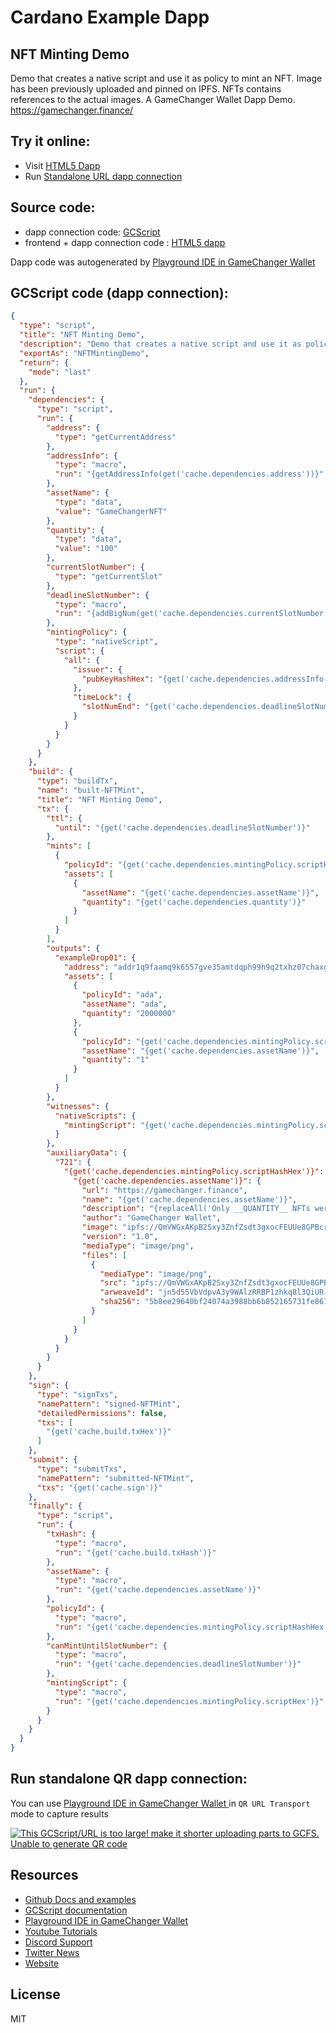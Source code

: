
# Cardano Example Dapp

## **NFT Minting Demo**

Demo that creates a native script and use it as policy to mint an NFT. Image has been previously uploaded and pinned on IPFS. NFTs contains references to the actual images. A GameChanger Wallet Dapp Demo. https://gamechanger.finance/


## Try it online: 

-  Visit [HTML5 Dapp](https://gamechangerfinance.github.io/gamechanger.wallet/examples/NFT%20Minting%20Demo.html)
-  Run [Standalone URL dapp connection](https://beta-wallet.gamechanger.finance/api/2/run/1-H4sIAAAAAAAAA61WWVPjOBD-K6q8BKqYkPuYtzAMRzHLcgSoZYuiZKtta5BlR5ITG4r_vi3ZFM5AMjPs-CWRuvWp--tLTw1TpND43NC-4qlp7DQMN8JunB7MyF9cGi5Dsg9xgiIGpRZPJCrYTWIiaoivgBrQhBJJDV8AKdUIlYxkGgjHv5qkieB-QUxCYoRFIcErWuQ4piGQCBU8AElSBQueZFoUJEtFQhkwh5NyKfFvIsnx2cFly57VxE-koVxqoiAABdJHI4w1Cgj1TUYF4RZdt8iUHNIYvkRUhqDIDRUCDNmnaep8a5HImFR_3t0NUcsvtVoBlxQhd9FzyNNEmakuealoqVhRYDKFhDw14oRZ5gTVpvGMgsztMkhBMjSOg7brHwmv1ChjCnRdIwTzJVPolplWMgSt1I5lkNRUY-qr5AWr8YQnp696W7jcavrUj6BVN6ZVYTW3t58dtNZgTpGAGjCjhiLugorMLmskIg_20DyjSIYp1p_ptNtW0S9duRSJOc1iD9S7nlqx1WZAmeAS3lX_wVt0Y4-HqLXW0Td3N7d3muNhv91ulq7HZUTPXIrWbirz-fIlVFXMbLSEsD9c66w0Lc28EyiOqI6OIK9isIl0G5hWSosY7aoOVrYYHsO3xH-wqLq0-KtkmyDfkuWg3LfT8DIuWM0nt57l6I50sXYb5lOV15s7gMkdkHHOZygSH7CrpBsz_V-kzTF-vNG9leC0yhhURFu8KnFLvFoObwjBi1J5_DWF1x950XEO3D3f7TSSzKSZcfUKOY1TAfsqSdudlVp2_zrzSUBpPJ88DAeDUbiA3oDGhs3TaDKJJvOuyaPH9gi7Th4Os-UyZMPvw0U78Nt9OYAo7E66Rb7Q-LMArebzOJ8HMh0V2VKOirn_mM2XapWEGqmU0cZKZVc7NZ-7bfdhXP5kOD4eg44lGJNkyY1EEsumWS9Et1FZUZXm75pbmmpvoVnOBaeq2LddC4FHXRfCj7q_6eiKz7aAlC2fDaPntUZ_lcfVEf2kIBXUh6kQW82_Jc7U-_vzq-np7Hj2z_19OUOXODjdRAbW3GnW5c2dn1dDGfDMRIlaHQ_VjEWpG8Eo5Glg3TyPr28O8-lJute9zIverQxuNTO9ME_8g69XVzA-PNvzFf02u708P5nZOQJKl-50Wm1cx8A4nZW9zGHvpjLE_YALKPN_nYZW_v-wg6ol0AW44vguB2wwuPauWbqY9orJzVQ8XlzsnXUeo4f5WPTO-dXFp8X1kffJWqwj2h0M8djAGwN0Jzh4vKDbb4_6tDcZjz1v6I0H3c5wMOp1AhgPO93RpAfBgI76_V4v6AzHE-j6Xt9zlVF2dc1DWX9N4HKW6yphzqgxYN8kbh9YrbkzwBeTAHYGKsbphcQiZwEVGmx3t_yt5JobFi2TV9l9Z2_OvJib-t1u493bncSsGOAuWbnD2lgNBpv3QhQbnkloChbbxqfPG9tfZ-t7T5z1AOsLDaFeW-XvIv2kg9i3EpWWrSs7YH_lBfShAVzrnn_Eg5eeit9_SQde7lYMAAA)

## Source code:

- dapp connection code: [GCScript](NFT%20Minting%20Demo.gcscript)
- frontend + dapp connection code : [HTML5 dapp](NFT%20Minting%20Demo.html)

Dapp code was autogenerated by [Playground IDE in GameChanger Wallet ](https://beta-wallet.gamechanger.finance/playground)

## GCScript code (dapp connection):
```json
{
  "type": "script",
  "title": "NFT Minting Demo",
  "description": "Demo that creates a native script and use it as policy to mint an NFT. Image has been previously uploaded and pinned on IPFS. NFTs contains references to the actual images. A GameChanger Wallet Dapp Demo. https://gamechanger.finance/",
  "exportAs": "NFTMintingDemo",
  "return": {
    "mode": "last"
  },
  "run": {
    "dependencies": {
      "type": "script",
      "run": {
        "address": {
          "type": "getCurrentAddress"
        },
        "addressInfo": {
          "type": "macro",
          "run": "{getAddressInfo(get('cache.dependencies.address'))}"
        },
        "assetName": {
          "type": "data",
          "value": "GameChangerNFT"
        },
        "quantity": {
          "type": "data",
          "value": "100"
        },
        "currentSlotNumber": {
          "type": "getCurrentSlot"
        },
        "deadlineSlotNumber": {
          "type": "macro",
          "run": "{addBigNum(get('cache.dependencies.currentSlotNumber'),'86400')}"
        },
        "mintingPolicy": {
          "type": "nativeScript",
          "script": {
            "all": {
              "issuer": {
                "pubKeyHashHex": "{get('cache.dependencies.addressInfo.paymentKeyHash')}"
              },
              "timeLock": {
                "slotNumEnd": "{get('cache.dependencies.deadlineSlotNumber')}"
              }
            }
          }
        }
      }
    },
    "build": {
      "type": "buildTx",
      "name": "built-NFTMint",
      "title": "NFT Minting Demo",
      "tx": {
        "ttl": {
          "until": "{get('cache.dependencies.deadlineSlotNumber')}"
        },
        "mints": [
          {
            "policyId": "{get('cache.dependencies.mintingPolicy.scriptHashHex')}",
            "assets": [
              {
                "assetName": "{get('cache.dependencies.assetName')}",
                "quantity": "{get('cache.dependencies.quantity')}"
              }
            ]
          }
        ],
        "outputs": {
          "exampleDrop01": {
            "address": "addr1q9faamq9k6557gve35amtdqph99h9q2txhz07chaxg6uwwgd6j6v0fc04n5ehg292yxvs292vesrqqmxqfnp7yuwn7yqczuqwr",
            "assets": [
              {
                "policyId": "ada",
                "assetName": "ada",
                "quantity": "2000000"
              },
              {
                "policyId": "{get('cache.dependencies.mintingPolicy.scriptHashHex')}",
                "assetName": "{get('cache.dependencies.assetName')}",
                "quantity": "1"
              }
            ]
          }
        },
        "witnesses": {
          "nativeScripts": {
            "mintingScript": "{get('cache.dependencies.mintingPolicy.scriptHex')}"
          }
        },
        "auxiliaryData": {
          "721": {
            "{get('cache.dependencies.mintingPolicy.scriptHashHex')}": {
              "{get('cache.dependencies.assetName')}": {
                "url": "https://gamechanger.finance",
                "name": "{get('cache.dependencies.assetName')}",
                "description": "{replaceAll('Only __QUANTITY__ NFTs were minted','__QUANTITY__',get('cache.dependencies.quantity'))}",
                "author": "GameChanger Wallet",
                "image": "ipfs://QmVWGxAKpB2Sxy3ZnfZsdt3gxocFEUUe8GPBcraLTZSQKT",
                "version": "1.0",
                "mediaType": "image/png",
                "files": [
                  {
                    "mediaType": "image/png",
                    "src": "ipfs://QmVWGxAKpB2Sxy3ZnfZsdt3gxocFEUUe8GPBcraLTZSQKT",
                    "arweaveId": "jn5d55VbVdpvA3y9WAlzRRBP1zhkq8l3QiUR-vVHb-0",
                    "sha256": "5b8ee29640bf24074a3988bb6b852165731fe8612793ef5a74433f1689e2cb4b"
                  }
                ]
              }
            }
          }
        }
      }
    },
    "sign": {
      "type": "signTxs",
      "namePattern": "signed-NFTMint",
      "detailedPermissions": false,
      "txs": [
        "{get('cache.build.txHex')}"
      ]
    },
    "submit": {
      "type": "submitTxs",
      "namePattern": "submitted-NFTMint",
      "txs": "{get('cache.sign')}"
    },
    "finally": {
      "type": "script",
      "run": {
        "txHash": {
          "type": "macro",
          "run": "{get('cache.build.txHash')}"
        },
        "assetName": {
          "type": "macro",
          "run": "{get('cache.dependencies.assetName')}"
        },
        "policyId": {
          "type": "macro",
          "run": "{get('cache.dependencies.mintingPolicy.scriptHashHex')}"
        },
        "canMintUntilSlotNumber": {
          "type": "macro",
          "run": "{get('cache.dependencies.deadlineSlotNumber')}"
        },
        "mintingScript": {
          "type": "macro",
          "run": "{get('cache.dependencies.mintingPolicy.scriptHex')}"
        }
      }
    }
  }
}
```

## Run standalone QR dapp connection: 

You can use [Playground IDE in GameChanger Wallet ](https://beta-wallet.gamechanger.finance/playground) in `QR URL Transport` mode to capture results

[![This GCScript/URL is too large! make it shorter uploading parts to GCFS. Unable to generate QR code](NFT%20Minting%20Demo.png)](https://gamechangerfinance.github.io/gamechanger.wallet/examples/NFT%20Minting%20Demo.png)

## Resources
- [Github Docs and examples](https://github.com/GameChangerFinance/gamechanger.wallet/)
- [GCScript documentation](https://beta-wallet.gamechanger.finance/doc/api/v2/api.html)
- [Playground IDE in GameChanger Wallet ](https://beta-wallet.gamechanger.finance/playground)
- [Youtube Tutorials](https://www.youtube.com/@gamechanger.finance)
- [Discord Support](https://discord.gg/vpbfyRaDKG)
- [Twitter News](https://twitter.com/GameChangerOk)
- [Website](https://gamechanger.finance)

## License
MIT 
    
